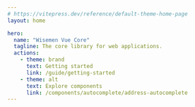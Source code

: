 ```yaml
---
# https://vitepress.dev/reference/default-theme-home-page
layout: home

hero:
  name: "Wisemen Vue Core"
  tagline: The core library for web applications.
  actions:
    - theme: brand
      text: Getting started
      link: /guide/getting-started
    - theme: alt
      text: Explore components
      link: /components/autocomplete/address-autocomplete
---
```



